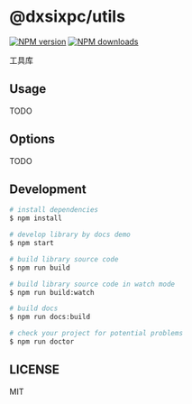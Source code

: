 # @dxsixpc/utils

[![NPM version](https://img.shields.io/npm/v/@dxsixpc/utils.svg?style=flat)](https://npmjs.org/package/@dxsixpc/utils)
[![NPM downloads](http://img.shields.io/npm/dm/@dxsixpc/utils.svg?style=flat)](https://npmjs.org/package/@dxsixpc/utils)

工具库

## Usage

TODO

## Options

TODO

## Development

```bash
# install dependencies
$ npm install

# develop library by docs demo
$ npm start

# build library source code
$ npm run build

# build library source code in watch mode
$ npm run build:watch

# build docs
$ npm run docs:build

# check your project for potential problems
$ npm run doctor
```

## LICENSE

MIT
